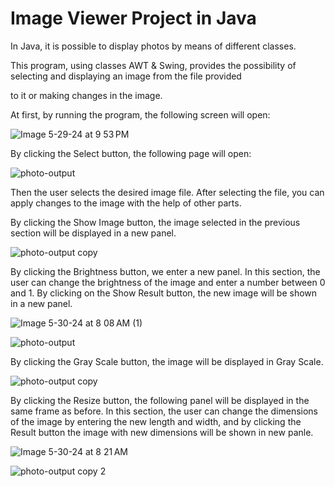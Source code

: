 # Image Viewer Project in Java

In Java, it is possible to display photos by means of different classes.

This program, using classes AWT & Swing, 
provides the possibility of selecting and displaying an image from the file provided 

to it or making changes in the image.

At first, by running the program, the following screen will open:

![Image 5-29-24 at 9 53 PM](https://github.com/xahraseyedi/ImageViewerGUI/assets/167974882/8a3b7fb3-4775-4670-aceb-2b2515032c9e)

By clicking the Select button, the following page will open:

![photo-output](https://github.com/xahraseyedi/ImageViewerGUI/assets/167974882/e2874927-279d-4bb4-b12f-24c54e4983f0)

Then the user selects the desired image file.
After selecting the file, you can apply changes to the image with the help of other parts.


By clicking the Show Image button, the image selected in the previous section will be displayed in a new panel.

![photo-output copy](https://github.com/xahraseyedi/ImageViewerGUI/assets/167974882/a1a3bfb6-53f1-4937-8c20-7207e764428a)

By clicking the Brightness button, we enter a new panel.
In this section, the user can change the brightness of the image and enter a number between 0 and 1. By clicking on the Show Result button, the new image will be shown in a new panel.

![Image 5-30-24 at 8 08 AM (1)](https://github.com/xahraseyedi/Calculator-Java/assets/167974882/2dc3de60-558c-4adb-b853-9e208d22377a)

![photo-output](https://github.com/xahraseyedi/Calculator-Java/assets/167974882/ef637d82-8a77-4d5a-b5c9-0ca6d30802ec)

By clicking  the Gray Scale button, the image will be displayed in Gray Scale.

![photo-output copy](https://github.com/xahraseyedi/Calculator-Java/assets/167974882/ab2d758b-4e6b-429e-9d3b-708a188aec64)

By clicking the Resize button, the following panel will be displayed in the same frame as before.
In this section, the user can change the dimensions of the image by entering the new length and width, and by clicking the Result button the image with new dimensions will be shown in new panle.

![Image 5-30-24 at 8 21 AM](https://github.com/xahraseyedi/Calculator-Java/assets/167974882/25bc1516-92ed-47fe-b5ff-ddd51427dd4d)

![photo-output copy 2](https://github.com/xahraseyedi/ATM-Java/assets/167974882/67b00207-6442-4d33-8328-a3da439f80c3)



